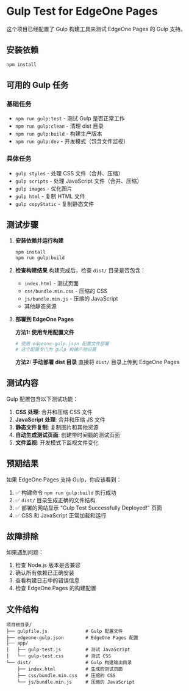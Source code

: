 # Gulp Test for EdgeOne Pages

这个项目已经配置了 Gulp 构建工具来测试 EdgeOne Pages 的 Gulp 支持。

## 安装依赖

```bash
npm install
```

## 可用的 Gulp 任务

### 基础任务

- `npm run gulp:test` - 测试 Gulp 是否正常工作
- `npm run gulp:clean` - 清理 dist 目录
- `npm run gulp:build` - 构建生产版本
- `npm run gulp:dev` - 开发模式（包含文件监视）

### 具体任务

- `gulp styles` - 处理 CSS 文件（合并、压缩）
- `gulp scripts` - 处理 JavaScript 文件（合并、压缩）
- `gulp images` - 优化图片
- `gulp html` - 复制 HTML 文件
- `gulp copyStatic` - 复制静态文件

## 测试步骤

1. **安装依赖并运行构建**
   ```bash
   npm install
   npm run gulp:build
   ```

2. **检查构建结果**
   构建完成后，检查 `dist/` 目录是否包含：
   - `index.html` - 测试页面
   - `css/bundle.min.css` - 压缩的 CSS
   - `js/bundle.min.js` - 压缩的 JavaScript
   - 其他静态资源

3. **部署到 EdgeOne Pages**
   
   **方法1: 使用专用配置文件**
   ```bash
   # 使用 edgeone-gulp.json 配置文件部署
   # 这个配置专门为 gulp 构建产物设置
   ```
   
   **方法2: 手动部署 dist 目录**
   直接将 `dist/` 目录上传到 EdgeOne Pages

## 测试内容

Gulp 配置包含以下测试功能：

1. **CSS 处理**: 合并和压缩 CSS 文件
2. **JavaScript 处理**: 合并和压缩 JS 文件  
3. **静态文件复制**: 复制图片和其他资源
4. **自动生成测试页面**: 创建带时间戳的测试页面
5. **文件监视**: 开发模式下监视文件变化

## 预期结果

如果 EdgeOne Pages 支持 Gulp，你应该看到：

1. ✅ 构建命令 `npm run gulp:build` 执行成功
2. ✅ `dist/` 目录生成正确的文件结构
3. ✅ 部署的网站显示 "Gulp Test Successfully Deployed!" 页面
4. ✅ CSS 和 JavaScript 正常加载和运行

## 故障排除

如果遇到问题：

1. 检查 Node.js 版本是否兼容
2. 确认所有依赖已正确安装
3. 查看构建日志中的错误信息
4. 检查 EdgeOne Pages 的构建配置

## 文件结构

```
项目根目录/
├── gulpfile.js              # Gulp 配置文件
├── edgeone-gulp.json        # EdgeOne Pages 配置
├── app/
│   ├── gulp-test.js         # 测试 JavaScript
│   └── gulp-test.css        # 测试 CSS
└── dist/                    # Gulp 构建输出目录
    ├── index.html           # 生成的测试页面
    ├── css/bundle.min.css   # 压缩的 CSS
    └── js/bundle.min.js     # 压缩的 JavaScript
``` 